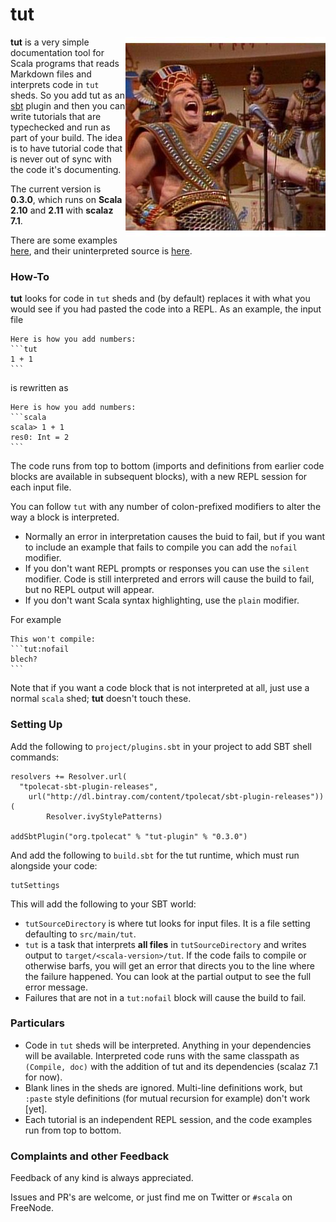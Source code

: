 # tut 

<img alt="How'd you get so funky?" align=right src="tut.jpg"/>

**tut** is a very simple documentation tool for Scala programs that reads Markdown files and interprets code in `tut` sheds. So you add tut as an [sbt](http://scala-sbt.org) plugin and then you can write tutorials that are typechecked and run as part of your build. The idea is to have tutorial code that is never out of sync with the code it's documenting.

The current version is **0.3.0**, which runs on **Scala 2.10** and **2.11** with **scalaz 7.1**.

There are some examples [here](out/), and their uninterpreted source is [here](example/src/main/tut).

### How-To

**tut** looks for code in `tut` sheds and (by default) replaces it with what you would see if you had pasted the code into a REPL. As an example, the input file

    Here is how you add numbers:
    ```tut
    1 + 1
    ```

is rewritten as

    Here is how you add numbers:
    ```scala
    scala> 1 + 1
    res0: Int = 2    
    ```

The code runs from top to bottom (imports and definitions from earlier code blocks are available in subsequent blocks), with a new REPL session for each input file.

You can follow `tut` with any number of colon-prefixed modifiers to alter the way a block is interpreted.

- Normally an error in interpretation causes the buid to fail, but if you want to include an example that fails to compile you can add the `nofail` modifier.
- If you don't want REPL prompts or responses you can use the `silent` modifier. Code is still interpreted and errors will cause the build to fail, but no REPL output will appear.
- If you don't want Scala syntax highlighting, use the `plain` modifier.

For example

    This won't compile:
    ```tut:nofail
    blech?
    ```

Note that if you want a code block that is not interpreted at all, just use a normal `scala` shed; **tut** doesn't touch these.

### Setting Up

Add the following to `project/plugins.sbt` in your project to add SBT shell commands:

    resolvers += Resolver.url(
      "tpolecat-sbt-plugin-releases",
        url("http://dl.bintray.com/content/tpolecat/sbt-plugin-releases"))(
            Resolver.ivyStylePatterns)

    addSbtPlugin("org.tpolecat" % "tut-plugin" % "0.3.0")

And add the following to `build.sbt` for the tut runtime, which must run alongside your code:

    tutSettings

This will add the following to your SBT world:

- `tutSourceDirectory` is where tut looks for input files. It is a file setting defaulting to `src/main/tut`.
- `tut` is a task that interprets **all files** in `tutSourceDirectory` and writes output to `target/<scala-version>/tut`. If the code fails to compile or otherwise barfs, you will get an error that directs you to the line where the failure happened. You can look at the partial output to see the full error message.
- Failures that are not in a `tut:nofail` block will cause the build to fail.

### Particulars

- Code in `tut` sheds will be interpreted. Anything in your dependencies will be available. Interpreted code runs with the same classpath as `(Compile, doc)` with the addition of tut and its dependencies (scalaz 7.1 for now).
- Blank lines in the sheds are ignored. Multi-line definitions work, but `:paste` style definitions (for mutual recursion for example) don't work [yet].
- Each tutorial is an independent REPL session, and the code examples run from top to bottom.

### Complaints and other Feedback

Feedback of any kind is always appreciated. 

Issues and PR's are welcome, or just find me on Twitter or `#scala` on FreeNode.


